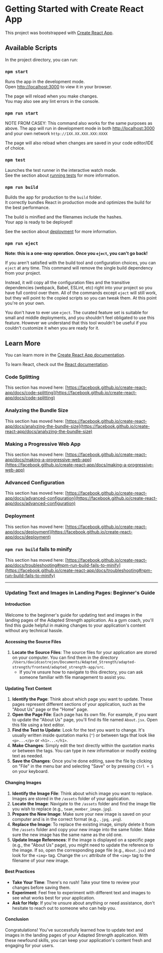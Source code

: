 # Getting Started with Create React App

This project was bootstrapped with [Create React App](https://github.com/facebook/create-react-app).

## Available Scripts

In the project directory, you can run:

### `npm start`

Runs the app in the development mode.\
Open [http://localhost:3000](http://localhost:3000) to view it in your browser.

The page will reload when you make changes.\
You may also see any lint errors in the console.

### `npm run start`

NOTE FROM CASEY: This command also works for the same purposes as above.
The app will run in development mode in both [http://localhost:3000](http://localhost:3000) 
and your own network `http://1XX.XX.XXX.XXX:XXXX`

The page will also reload when changes are saved in your code editor/IDE of choice.

### `npm test`

Launches the test runner in the interactive watch mode.\
See the section about [running tests](https://facebook.github.io/create-react-app/docs/running-tests) for more information.

### `npm run build`

Builds the app for production to the `build` folder.\
It correctly bundles React in production mode and optimizes the build for the best performance.

The build is minified and the filenames include the hashes.\
Your app is ready to be deployed!

See the section about [deployment](https://facebook.github.io/create-react-app/docs/deployment) for more information.

### `npm run eject`

**Note: this is a one-way operation. Once you `eject`, you can't go back!**

If you aren't satisfied with the build tool and configuration choices, you can `eject` at any time. This command will remove the single build dependency from your project.

Instead, it will copy all the configuration files and the transitive dependencies (webpack, Babel, ESLint, etc) right into your project so you have full control over them. All of the commands except `eject` will still work, but they will point to the copied scripts so you can tweak them. At this point you're on your own.

You don't have to ever use `eject`. The curated feature set is suitable for small and middle deployments, and you shouldn't feel obligated to use this feature. However we understand that this tool wouldn't be useful if you couldn't customize it when you are ready for it.

## Learn More

You can learn more in the [Create React App documentation](https://facebook.github.io/create-react-app/docs/getting-started).

To learn React, check out the [React documentation](https://reactjs.org/).

### Code Splitting

This section has moved here: [https://facebook.github.io/create-react-app/docs/code-splitting](https://facebook.github.io/create-react-app/docs/code-splitting)

### Analyzing the Bundle Size

This section has moved here: [https://facebook.github.io/create-react-app/docs/analyzing-the-bundle-size](https://facebook.github.io/create-react-app/docs/analyzing-the-bundle-size)

### Making a Progressive Web App

This section has moved here: [https://facebook.github.io/create-react-app/docs/making-a-progressive-web-app](https://facebook.github.io/create-react-app/docs/making-a-progressive-web-app)

### Advanced Configuration

This section has moved here: [https://facebook.github.io/create-react-app/docs/advanced-configuration](https://facebook.github.io/create-react-app/docs/advanced-configuration)

### Deployment

This section has moved here: [https://facebook.github.io/create-react-app/docs/deployment](https://facebook.github.io/create-react-app/docs/deployment)

### `npm run build` fails to minify

This section has moved here: [https://facebook.github.io/create-react-app/docs/troubleshooting#npm-run-build-fails-to-minify](https://facebook.github.io/create-react-app/docs/troubleshooting#npm-run-build-fails-to-minify)

---

### Updating Text and Images in Landing Pages: Beginner's Guide

#### Introduction
Welcome to the beginner's guide for updating text and images in the landing pages of the Adapted Strength application. As a gym coach, you'll find this guide helpful in making changes to your application's content without any technical hassle.

#### Accessing the Source Files
1. **Locate the Source Files**: The source files for your application are stored on your computer. You can find them in the directory `/Users/davidcastrejon/Documents/Adapted_Strength/adapted-strength/frontend/adapted_strength-app/src`.
   - If you're unsure how to navigate to this directory, you can ask someone familiar with file management to assist you.

#### Updating Text Content
1. **Identify the Page**: Think about which page you want to update. These pages represent different sections of your application, such as the "About Us" page or the "Home" page.
2. **Open the Page File**: Each page has its own file. For example, if you want to update the "About Us" page, you'll find its file named `About.jsx`. Open this file using a text editor.
3. **Find the Text to Update**: Look for the text you want to change. It's usually written inside quotation marks (`"`) or between tags that look like `<p>...</p>` or `<h1>...</h1>`.
4. **Make Changes**: Simply edit the text directly within the quotation marks or between the tags. You can type in new information or modify existing text as needed.
5. **Save the Changes**: Once you're done editing, save the file by clicking on "File" in the menu bar and selecting "Save" or by pressing `Ctrl + S` on your keyboard.

#### Changing Images
1. **Identify the Image File**: Think about which image you want to replace. Images are stored in the `/assets` folder of your application.
2. **Locate the Image**: Navigate to the `/assets` folder and find the image file you wish to replace (e.g., `team_member_image.jpg`).
3. **Prepare the New Image**: Make sure your new image is saved on your computer and is in the correct format (e.g., `.jpg`, `.png`).
4. **Replace the Image**: To replace the existing image, simply delete it from the `/assets` folder and copy your new image into the same folder. Make sure the new image has the same name as the old one.
5. **Update Image References**: If the image is displayed on a specific page (e.g., the "About Us" page), you might need to update the reference to the image. If so, open the corresponding page file (e.g., `About.jsx`) and look for the `<img>` tag. Change the `src` attribute of the `<img>` tag to the filename of your new image.

#### Best Practices
- **Take Your Time**: There's no rush! Take your time to review your changes before saving them.
- **Experiment**: Feel free to experiment with different text and images to see what works best for your application.
- **Ask for Help**: If you're unsure about anything or need assistance, don't hesitate to reach out to someone who can help you.

#### Conclusion
Congratulations! You've successfully learned how to update text and images in the landing pages of your Adapted Strength application. With these newfound skills, you can keep your application's content fresh and engaging for your users.
